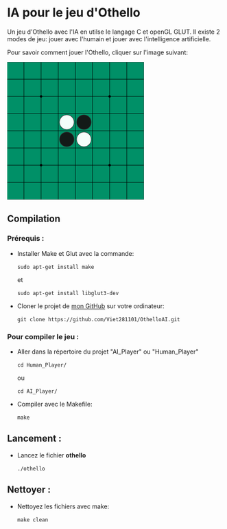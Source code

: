 
# IA pour le jeu d'Othello

Un jeu d'Othello avec l'IA en utilse le langage C et openGL GLUT. Il existe 2 modes de jeu: jouer avec l'humain et jouer avec l'intelligence artificielle.

Pour savoir comment jouer l'Othello, cliquer sur l'image suivant:

[![alt text](othello_start.png)](https://www.eothello.com/)

## Compilation

### Prérequis :
- Installer Make et Glut avec la commande:
    ```
    sudo apt-get install make
    ```
  et
    ```
    sudo apt-get install libglut3-dev
    ```

- Cloner le projet de [mon GitHub](https://github.com/Viet281101/OthelloAI) sur votre ordinateur:
  ```
  git clone https://github.com/Viet281101/OthelloAI.git
  ```

### Pour compiler le jeu :
- Aller dans la répertoire du projet "AI_Player" ou "Human_Player"
    ```
    cd Human_Player/
    ```
    ou
    ```
    cd AI_Player/
    ```
- Compiler avec le Makefile:
    ```
    make
    ```

## Lancement :
- Lancez le fichier **othello**
    ```
    ./othello
    ```

## Nettoyer :
- Nettoyez les fichiers avec make:
  ```
  make clean
  ```
